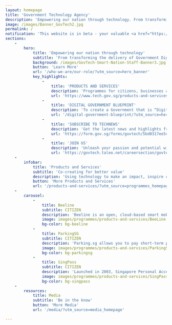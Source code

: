 ```yaml
---
layout: homepage
title: 'Government Technology Agency'
description: 'Empowering our nation through technology. From transforming the delivery of Government Digital Services to building Smart Nation Infrastructure, GovTech uses technology to improve the lives of everyone in Singapore.'
image: /images/Banner_GovTech2.jpg
permalink: /
notification: 'This website is in beta - your valuable <a href="https://www.google.com">feedback</a> will help us in improving it.'
sections:
    -
        hero:
            title: 'Empowering our nation through technology'
            subtitle: 'From transforming the delivery of Government Digital Services to building Smart Nation Infrastructure, GovTech uses technology to improve the lives of everyone in Singapore.'
            background: /images/GovTech-Smart-Nation-Staff-Banner3.jpg
            button: 'Learn More'
            url: '/who-we-are/our-role/?utm_source=hero_banner'
            key_highlights:
                -
                    title: 'PRODUCTS AND SERVICES'
                    description: 'Programmes for citizens, businesses and government agencies'
                    url: 'https://www.tech.gov.sg/products-and-services/?utm_source=hero_banner'
                -
                    title: 'DIGITAL GOVERNMENT BLUEPRINT'
                    description: 'To create a Government that is “Digital to the Core, and Serves with Heart"'
                    url: '/digital-government-blueprint/?utm_source=hero_banner'
                -
                    title: 'SUBSCRIBE TO TECHNEWS'
                    description: 'Get the latest news and highlights from GovTech'
                    url: 'https://form.gov.sg/forms/govtech/5bd0317ee5c241000f7589bd?utm_source=hero_banner'
                -
                    title: 'JOIN US'
                    description: 'Unleash your passion and potential with us'
                    url: 'https://govtech.taleo.net/careersection/govtech_external/jobsearch.ftl'
    -
        infobar:
            title: 'Products and Services'
            subtitle: 'Co-creating for better value'
            description: 'Using technology to make an impact, inspire change. We have programmes for citizens, businesses and government agencies to get on board. Be involved now.'
            button: 'More Products and Services'
            url: '/products-and-services/?utm_source=programmes_homepage'
    -
        carousel:
            -
                title: Beeline
                subtitle: CITIZEN
                description: 'Beeline is an open, cloud-based smart mobility platform developed to provide data-driven shuttle bus services for commuters.'
                image: images/programmes/products-and-services/BeeLine.png
                bg-color: bg-beeline
            -
                title: ParkingSG
                subtitle: CITIZEN
                description: 'Parking.sg allows you to pay short-term parking charges through your mobile device at all existing coupon-based public car parks.'
                image: images/programmes/products-and-services/ParkingSG.png
                bg-color: bg-parkingsg
            -
                title: SingPass
                subtitle: CITIZEN
                description: 'Launched in 2003, Singapore Personal Access (SingPass) allows users to access over hundreds of digital services provided by more than 60 government agencies easily and securely.'
                image: images/programmes/products-and-services/SingPass.png
                bg-color: bg-singpass
    -
        resources:
            title: Media
            subtitle: 'Be in the know'
            button: 'More Media'
            url: '/media/?utm_source=media_homepage'

---
```


